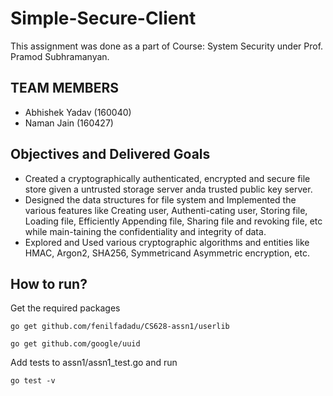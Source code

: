 # Simple-Secure-Client
This assignment was done as a part of Course: System Security under Prof. Pramod Subhramanyan.

## TEAM MEMBERS
- Abhishek Yadav (160040)
- Naman Jain (160427)

## Objectives and Delivered Goals
- Created a cryptographically authenticated, encrypted and secure file store given a untrusted storage server anda trusted public key server.
- Designed the data structures for file system and Implemented the various features like Creating user, Authenti-cating user, Storing file, Loading file, Efficiently Appending file, Sharing file and revoking file, etc while main-taining the confidentiality and integrity of data.
- Explored and Used various cryptographic algorithms and entities like HMAC, Argon2, SHA256, Symmetricand Asymmetric encryption, etc.

## How to run?
Get the required packages

```go get github.com/fenilfadadu/CS628-assn1/userlib```

```go get github.com/google/uuid```

Add tests to assn1/assn1_test.go and run

```go test -v```
